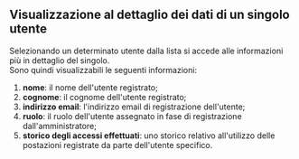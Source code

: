 ## Visualizzazione al dettaglio dei dati di un singolo utente
Selezionando un determinato utente dalla lista si accede alle informazioni più in dettaglio del singolo. </br>
Sono quindi visualizzabili le seguenti informazioni:
1. **nome**: il nome dell'utente registrato;
2. **cognome**: il cognome dell'utente registrato;
3. **indirizzo email**: l'indirizzo email di registrazione dell'utente;
4. **ruolo**: il ruolo dell'utente assegnato in fase di registrazione dall'amministratore;
5. **storico degli accessi effettuati**: uno storico relativo all'utilizzo delle postazioni registrate da parte dell'utente specifico.
